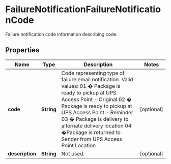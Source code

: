 

# FailureNotificationFailureNotificationCode

Failure notification code information describing code.

## Properties

| Name | Type | Description | Notes |
|------------ | ------------- | ------------- | -------------|
|**code** | **String** | Code representing type of failure email notification. Valid values: 01 � Package is ready to pickup at UPS Access Point - Original 02 � Package is ready to pickup at UPS Access Point - Reminder 03 � Package is delivery to alternate delivery location 04 �Package is returned to Sender from UPS Access Point Location |  [optional] |
|**description** | **String** | Not used. |  [optional] |



